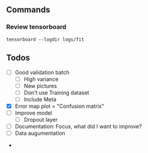 ## Commands
### Review tensorboard
```
tensorboard --logdir logs/fit
```

## Todos
- [ ] Good validation batch
  - [ ] High variance
  - [ ] New pictures
  - [ ] Don't use Training dataset
  - [ ] Include Meta
- [X] Error map plot = "Confusion matrix"
- [ ] Improve model
  - [ ] Dropout layer
- [ ] Documentation: Focus, what did I want to improve? 
- [ ] Data augumentation
- 